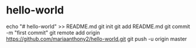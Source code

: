 # hello-world
echo "# hello-world" >> README.md
git init
git add README.md
git commit -m "first commit"
git remote add origin https://github.com/mariaanthony2/hello-world.git
git push -u origin master
